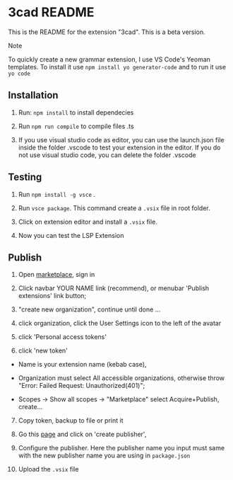 # 3cad README

This is the README for the extension "3cad". This is a beta version. 

> [!NOTE]
> To quickly create a new grammar extension, I use VS Code's Yeoman templates. To install it use `npm install yo generator-code` and to run it use `yo code`


## Installation


1. Run: `npm install` to install dependecies  

2. Run `npm run compile` to compile files .ts 

3. If you use visual studio code as editor, you can use the launch.json file inside the folder .vscode to test your extension in the editor. If you do not use visual studio code, you can delete the folder .vscode


## Testing 


1. Run `npm install -g vsce` .

2. Run `vsce package`. This command create a `.vsix` file in root folder.

3. Click on extension editor and install a `.vsix` file.

4. Now you can test the LSP Extension


## Publish


1. Open [marketplace](https://marketplace.visualstudio.com/VSCode), sign in

2. Click navbar YOUR NAME link (recommend), or menubar 'Publish extensions' link button;

3. "create new organization", continue until done ...

4. click organization, click the User Settings icon to the left of the avatar

5. click 'Personal access tokens'

6. click 'new token' 

- Name is your extension name (kebab case),

- Organization must select All accessible organizations, otherwise throw "Error: Failed Request: Unauthorized(401)";

- Scopes → Show all scopes → "Marketplace" select Acquire+Publish, create... 

7. Copy token, backup to file or print it 

8. Go this [page](https://marketplace.visualstudio.com/manage) and click on 'create publisher', 

9. Configure the publisher. Here the publisher name you input must same with the new publisher name you are using in `package.json` 

10. Upload the `.vsix` file 